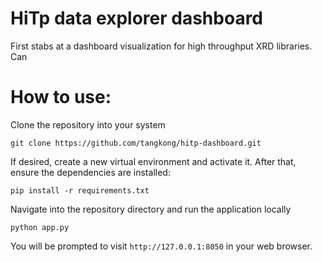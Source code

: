 # HiTp data explorer dashboard
First stabs at a dashboard visualization for high throughput XRD libraries.  Can 

# How to use: 
Clone the repository into your system

``` git clone https://github.com/tangkong/hitp-dashboard.git ```

If desired, create a new virtual environment and activate it.  After that, ensure the dependencies are installed: 

``` pip install -r requirements.txt ```

Navigate into the repository directory and run the application locally

``` python app.py ```

You will be prompted to visit `http://127.0.0.1:8050` in your web browser.